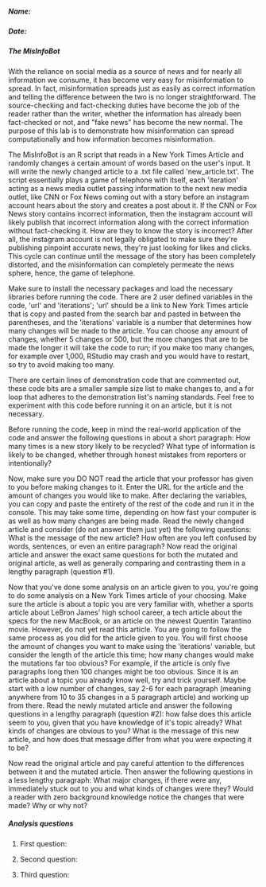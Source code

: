 ##### Name:
##### Date:

##### The MisInfoBot

With the reliance on social media as a source of news and for nearly all information we consume, it has become very easy for misinformation to spread. In fact, misinformation spreads just as easily as correct information and telling the difference between the two is no longer straightforward. The source-checking and fact-checking duties have become the job of the reader rather than the writer, whether the information has already been fact-checked or not, and "fake news" has become the new normal. The purpose of this lab is to demonstrate how misinformation can spread computationally and how information becomes misinformation.

The MisInfoBot is an R script that reads in a New York Times Article and randomly changes a certain amount of words based on the user's input. It will write the newly changed article to a .txt file called 'new_article.txt'. The script essentially plays a game of telephone with itself, each 'iteration' acting as a news media outlet passing information to the next new media outlet, like CNN or Fox News coming out with a story before an instagram account hears about the story and creates a post about it. If the CNN or Fox News story contains incorrect information, then the instagram account will likely publish that incorrect information along with the correct information without fact-checking it. How are they to know the story is incorrect? After all, the instagram account is not legally obligated to make sure they're publishing pinpoint accurate news, they're just looking for likes and clicks. This cycle can continue until the message of the story has been completely distorted, and the misinformation can completely permeate the news sphere, hence, the game of telephone.

Make sure to install the necessary packages and load the necessary libraries before running the code. There are 2 user defined variables in the code, 'url' and 'iterations'; 'url' should be a link to New York Times article that is copy and pasted from the search bar and pasted in between the parentheses, and the 'iterations' variable is a number that determines how many changes will be made to the article. You can choose any amount of changes, whether 5 changes or 500, but the more changes that are to be made the longer it will take the code to run; if you make too many changes, for example over 1,000, RStudio may crash and you would have to restart, so try to avoid making too many.

There are certain lines of demonstration code that are commented out, these code bits are a smaller sample size list to make changes to, and a for loop that adheres to the demonstration list's naming standards. Feel free to experiment with this code before running it on an article, but it is not necessary. 

Before running the code, keep in mind the real-world application of the code and answer the following questions in about a short paragraph: How many times is a new story likely to be recycled? What type of information is likely to be changed, whether through honest mistakes from reporters or intentionally?

Now, make sure you DO NOT read the article that your professor has given to you before making changes to it. Enter the URL for the article and the amount of changes you would like to make. After declaring the variables, you can copy and paste the entirety of the rest of the code and run it in the console. This may take some time, depending on how fast your computer is as well as how many changes are being made. Read the newly changed article and consider (do not answer them just yet) the following questions: What is the message of the new article? How often are you left confused by words, sentences, or even an entire paragraph? Now read the original article and answer the exact same questions for both the mutated and original article, as well as generally comparing and contrasting them in a lengthy paragraph (question #1).

Now that you've done some analysis on an article given to you, you're going to do some analysis on a New York Times article of your choosing. Make sure the article is about a topic you are very familiar with, whether a sports article about LeBron James' high school career, a tech article about the specs for the new MacBook, or an article on the newest Quentin Tarantino movie. However, do not yet read this article. You are going to follow the same process as you did for the article given to you. You will first choose the amount of changes you want to make using the 'iterations' variable, but consider the length of the article this time; how many changes would make the mutations far too obvious? For example, if the article is only five paragraphs long then 100 changes might be too obvious. Since it is an article about a topic you already know well, try and trick yourself. Maybe start with a low number of changes, say 2-6 for each paragraph (meaning anywhere from 10 to 35 changes in a 5 paragraph article) and working up from there. Read the newly mutated article and answer the following questions in a lengthy paragraph (question #2): how false does this article seem to you, given that you have knowledge of it's topic already? What kinds of changes are obvious to you? What is the message of this new article, and how does that message differ from what you were expecting it to be?

Now read the original article and pay careful attention to the differences between it and the mutated article. Then answer the following questions in a less lengthy paragraph: What major changes, if there were any, immediately stuck out to you and what kinds of changes were they? Would a reader with zero background knowledge notice the changes that were made? Why or why not?

##### Analysis questions

1. First question:



2. Second question:



3. Third question:
